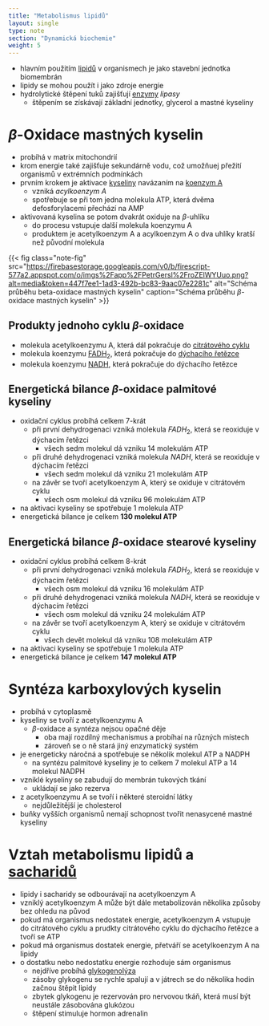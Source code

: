 ```yaml
---
title: "Metabolismus lipidů"
layout: single
type: note
section: "Dynamická biochemie"
weight: 5
---
```

- hlavním použitím [lipidů](/notes/research/chemistry/biochemistry/descriptive-biochemistry/fats) v organismech je jako stavební jednotka biomembrán
- lipidy se mohou použít i jako zdroje energie
- hydrolytické štěpení tuků zajišťují [enzymy](/notes/research/chemistry/biochemistry/descriptive-biochemistry/enzymes) _lipasy_
    - štěpením se získávají základní jednotky, glycerol a mastné kyseliny
# $\beta$-Oxidace mastných kyselin
- probíhá v matrix mitochondrií
- krom energie také zajišťuje sekundárně vodu, což umožňuej přežití organismů v extrémních podmínkách
- prvním krokem je aktivace [kyseliny](/notes/research/chemistry/organic-chemistry/carbohydrates/carboxylic-acids) navázaním na [koenzym A](/notes/research/chemistry/biochemistry/descriptive-biochemistry/nucleic-acids#koenzym-a)
    - vzniká _acylkoenzym A_
    - spotřebuje se při tom jedna molekula ATP, která dvěma defosforylacemi přechází na AMP
- aktivovaná kyselina se potom dvakrát oxiduje na $\beta$-uhlíku
    - do procesu vstupuje další molekula koenzymu A
    - produktem je acetylkoenzym A a acylkoenzym A o dva uhlíky kratší než původní molekula

{{< fig class="note-fig" src="https://firebasestorage.googleapis.com/v0/b/firescript-577a2.appspot.com/o/imgs%2Fapp%2FPetrGersl%2FroZElWYUuo.png?alt=media&token=447f7ee1-1ad3-492b-bc83-9aac07e2281c" alt="Schéma průběhu beta-oxidace mastných kyselin" caption="Schéma průběhu $\beta$-oxidace mastných kyselin" >}}

## Produkty jednoho cyklu $\beta$-oxidace
- molekula acetylkoenzymu A, která dál pokračuje do [citrátového cyklu](/notes/research/chemistry/biochemistry/dynamic-biochemistry/krebs-cycle)
- molekula koenzymu [FADH](/notes/research/chemistry/biochemistry/descriptive-biochemistry/nucleic-acids#fad)$_2$, která pokračuje do [dýchacího řetězce](/notes/research/chemistry/biochemistry/dynamic-biochemistry/respiratory-chain)
- molekula koenzymu [NADH](/notes/research/chemistry/biochemistry/descriptive-biochemistry/nucleic-acids#nad-+), která pokračuje do dýchacího řetězce
## Energetická bilance $\beta$-oxidace palmitové kyseliny
- oxidační cyklus probíhá celkem 7-krát
    - při první dehydrogenaci vzniká molekula $FADH_2$, která se reoxiduje v dýchacím řetězci
        - všech sedm molekul dá vzniku 14 molekulám ATP
    - při druhé dehydrogenaci vzniká molekula $NADH$, která se reoxiduje v dýchacím řetězci
        - všech sedm molekul dá vzniku 21 molekulám ATP
    - na závěr se tvoří acetylkoenzym A, který se oxiduje v citrátovém cyklu
        - všech osm molekul dá vzniku 96 molekulám ATP
- na aktivaci kyseliny se spotřebuje 1 molekula ATP
- energetická bilance je celkem **130 molekul ATP**
## Energetická bilance $\beta$-oxidace stearové kyseliny
- oxidační cyklus probíhá celkem 8-krát
    - při první dehydrogenaci vzniká molekula $FADH_2$, která se reoxiduje v dýchacím řetězci
        - všech osm molekul dá vzniku 16 molekulám ATP
    - při druhé dehydrogenaci vzniká molekula $NADH$, která se reoxiduje v dýchacím řetězci
        - všech osm molekul dá vzniku 24 molekulám ATP
    - na závěr se tvoří acetylkoenzym A, který se oxiduje v citrátovém cyklu
        - všech devět molekul dá vzniku 108 molekulám ATP
- na aktivaci kyseliny se spotřebuje 1 molekula ATP
- energetická bilance je celkem **147 molekul ATP**
# Syntéza karboxylových kyselin
- probíhá v cytoplasmě
- kyseliny se tvoří z acetylkoenzymu A
    - $\beta$-oxidace a syntéza nejsou opačné děje
        - oba mají rozdílný mechanismus a probíhaí na různých místech
        - zároveň se o ně stará jiný enzymatický systém
- je energeticky náročná a spotřebuje se několik molekul ATP a NADPH
    - na syntézu palmitové kyseliny je to celkem 7 molekul ATP a 14 molekul NADPH
- vzniklé kyseliny se zabudují do membrán tukových tkání
    - ukládají se jako rezerva
- z acetylkoenzymu A se tvoří i některé steroidní látky
    - nejdůležitější je cholesterol
- buňky vyšších organismů nemají schopnost tvořit nenasycené mastné kyseliny
# Vztah metabolismu lipidů a [sacharidů](/notes/research/chemistry/biochemistry/dynamic-biochemistry/metabolism-of-sugars)
- lipidy i sacharidy se odbourávají na acetylkoenzym A
- vzniklý acetylkoenzym A může být dále metabolizován několika způsoby bez ohledu na původ
- pokud má organismus nedostatek energie, acetylkoenzym A vstupuje do citrátového cyklu a prudkty citrátového cyklu do dýchacího řetězce a tvoří se ATP
- pokud má organismus dostatek energie, přetváří se acetylkoenzym A na lipidy
- o dostatku nebo nedostatku energie rozhoduje sám organismus
    - nejdříve probíhá [glykogenolýza](/notes/research/chemistry/biochemistry/dynamic-biochemistry/metabolism-of-sugars#glykogenolýza)
    - zásoby glykogenu se rychle spalují a v játrech se do několika hodin začnou štěpit lipidy
    - zbytek glykogenu je rezervován pro nervovou tkáň, která musí být neustále zásobována glukózou
    - štěpení stimuluje hormon adrenalin
